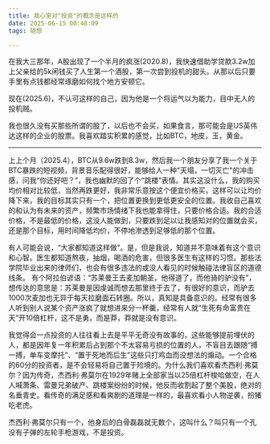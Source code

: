 ```yaml
---
title: 我心里对"投资"的概念是这样的
date: 2025-06-15 00:48:09
tags: 随想

---
```


在我大三那年，A股出现了一个半月的疯涨(2020.8)，我快速借助学贷款3.2w加上父亲给的5k闲钱买了人生第一个酒股，第一次尝到投机的甜头。从那以后只要手里有点钱都经常琢磨如何找个地方安顿它。

现在(2025.6)，不认可这样的自己，因为他是一个将运气以为能力，目中无人的投机贼。

我也很久没有买那些所谓的股了，以后也不会买，如果食言，那可能会是US英伟达这样的企业的股票。我喜欢踏实积累的感觉，比如BTC，地皮，玉，黄金。

---



上上个月（2025.4），BTC从9.6w跌到8.3w，然后我一个朋友分享了我一个关于BTC暴跌的短视频，背景音乐配得很好，能够给人一种"天塌，一切灭亡"的冲击感，问我“你还好吧？”，我也幽默的回了个“跳楼”表情。其实这没什么，我的购买均价相对比较低，当然再跌更好，我非常乐意按这个便宜价格买，这样可以让均价降下来，我的目标其实只有一个，把位置更换到更低更安全的位置。我收自己喜欢的和认为有未来的资产，频繁市场情绪下我也能拿得住，只要价格合适。我的合适价格，不是最低的价格，这没人能做到，只要跌到足以让我感知对的位置就会买，还是那个目标，用时间降低均价，不停地渗透到足够低的那个位置。

有人可能会说，“大家都知道这样做”。是，但是我说，知道并不意味着有这个意识和心智。医生都知道熬夜，抽烟，喝酒的危害，但很多医生有这样的习惯。那些法学院毕业出来的律师们，也会有很多违法的或没人看见的时候触碰法律盲区的道德线条。 有个阿拉伯谚语：“苏莱曼王去麦加朝圣，他得道了，而他骑的驴没有”，想传达的意思是：苏莱曼是因虔诚而想去那里终于去了，有很好的意识，而驴去1000次麦加也无异于每天拉磨面石转圈。所以，真知是具备意识的。经常有很多人听到别人说某个资产涨疯了就想进来分一杯羹，经常有人就“生死有命富贵在天”开10倍杠杆，这不是勇，而是莽，莽就是没有意识。

我觉得会一点投资的人往往看上去是平平无奇没有故事的，这些能够提前埋伏的人，都是因年复一年积累后占到那个不太容易亏损的位置的人，不盲目去跟随“搏一搏，单车变摩托”、“置于死地而后生”这些只打鸡血而没想法的煽动。一个合格的60分的投资者，是不会轻易将自己置于险境的。为什么我们喜欢看杰西利·弗莫尔？因为传奇，杰西利·弗莫尔在1929年赌上全部家当以25倍杠杆梭哈做空，在人人喊萧条、雷曼兄弟破产、跳楼案纷纷的时候，他反而收割起了整个美股，绝对的名垂青史。看传奇的满足感和看爽剧的道理是一样的，最喜欢看小人物逆袭，扮猪吃老虎。

杰西利·弗莫尔只有一个，他身后的白骨磊磊就无数个，这叫什么？叫只有一个孔没有子弹的左轮手枪游戏，不是投资。
